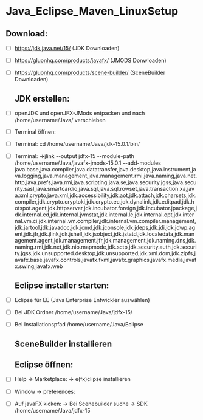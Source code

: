 # Java_Eclipse_Maven_LinuxSetup

  ## Download:
* [ ] https://jdk.java.net/15/ (JDK Downloaden)
* [ ] https://gluonhq.com/products/javafx/ (JMODS Donwloaden)
* [ ] https://gluonhq.com/products/scene-builder/ (SceneBuilder Downloaden)

  ## JDK erstellen:
* [ ] openJDK und openJFX-JMods entpacken und nach /home/username/Java/ verschieben
* [ ] Terminal öffnen:
* [ ] Terminal: cd /home/username/Java/jdk-15.0.1/bin/
* [ ] Terminal: 
	->jlink --output jdfx-15 --module-path  /home/username/Java/javafx-jmods-15.0.1 --add-modules
java.base,java.compiler,java.datatransfer,java.desktop,java.instrument,java.logging,java.management,java.management.rmi,java.naming,java.net.http,java.prefs,java.rmi,java.scripting,java.se,java.security.jgss,java.security.sasl,java.smartcardio,java.sql,java.sql.rowset,java.transaction.xa,java.xml.crypto,java.xml,jdk.accessibility,jdk.aot,jdk.attach,jdk.charsets,jdk.compiler,jdk.crypto.cryptoki,jdk.crypto.ec,jdk.dynalink,jdk.editpad,jdk.hotspot.agent,jdk.httpserver,jdk.incubator.foreign,jdk.incubator.jpackage,jdk.internal.ed,jdk.internal.jvmstat,jdk.internal.le,jdk.internal.opt,jdk.internal.vm.ci,jdk.internal.vm.compiler,jdk.internal.vm.compiler.management,jdk.jartool,jdk.javadoc,jdk.jcmd,jdk.jconsole,jdk.jdeps,jdk.jdi,jdk.jdwp.agent,jdk.jfr,jdk.jlink,jdk.jshell,jdk.jsobject,jdk.jstatd,jdk.localedata,jdk.management.agent,jdk.management.jfr,jdk.management,jdk.naming.dns,jdk.naming.rmi,jdk.net,jdk.nio.mapmode,jdk.sctp,jdk.security.auth,jdk.security.jgss,jdk.unsupported.desktop,jdk.unsupported,jdk.xml.dom,jdk.zipfs,javafx.base,javafx.controls,javafx.fxml,javafx.graphics,javafx.media,javafx.swing,javafx.web

  ## Eclipse installer starten:
* [ ] Eclipse für EE (Java Enterprise Entwickler auswählen)
* [ ] Bei JDK Ordner /home/username/Java/jdfx-15/
* [ ] Bei Installationspfad /home/username/Java/Eclipse
	
  ## SceneBuilder installieren

  ## Eclipse öffnen:
* [ ] Help -> Marketplace:
	-> e(fx)clipse installieren
* [ ] Window -> preferences:
* [ ] Auf javaFX kicken:
	-> Bei Scenebuilder suche
	-> SDK /home/username/Java/jdfx-15
